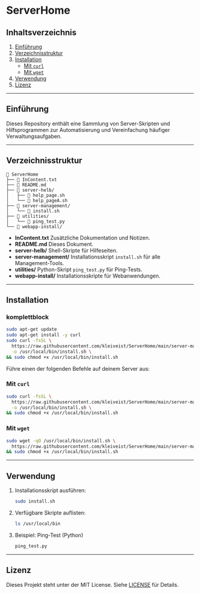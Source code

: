 # ServerHome

## Inhaltsverzeichnis

1. [Einführung](#einführung)
2. [Verzeichnisstruktur](#verzeichnisstruktur)
3. [Installation](#installation)
   - [Mit `curl`](#mit-curl)
   - [Mit `wget`](#mit-wget)
4. [Verwendung](#verwendung)
5. [Lizenz](#lizenz)

---

## Einführung

Dieses Repository enthält eine Sammlung von Server-Skripten und Hilfsprogrammen zur Automatisierung und Vereinfachung häufiger Verwaltungsaufgaben.

---

## Verzeichnisstruktur

```text
📂 ServerHome
├── 📝 InContent.txt
├── 📝 README.md
├── 📂 server-helb/
│   ├── 📄 help_page.sh
│   └── 📄 help_pageA.sh
├── 📂 server-management/
│   └── 📄 install.sh
├── 📂 utilities/
│   └── 🐍 ping_test.py
└── 📂 webapp-install/
```

- **InContent.txt**
  Zusätzliche Dokumentation und Notizen.
- **README.md**
  Dieses Dokument.
- **server-helb/**
  Shell-Skripte für Hilfeseiten.
- **server-management/**
  Installationsskript `install.sh` für alle Management-Tools.
- **utilities/**
  Python-Skript `ping_test.py` für Ping-Tests.
- **webapp-install/**
  Installationsskripte für Webanwendungen.

---

## Installation

### komplettblock
```bash
sudo apt-get update
sudo apt-get install -y curl
sudo curl -fsSL \
  https://raw.githubusercontent.com/kleiveist/ServerHome/main/server-management/install.sh \
  -o /usr/local/bin/install.sh \
&& sudo chmod +x /usr/local/bin/install.sh
```

Führe einen der folgenden Befehle auf deinem Server aus:

### Mit `curl`

```bash
sudo curl -fsSL \
  https://raw.githubusercontent.com/kleiveist/ServerHome/main/server-management/install.sh \
  -o /usr/local/bin/install.sh \
&& sudo chmod +x /usr/local/bin/install.sh
```

### Mit `wget`

```bash
sudo wget -qO /usr/local/bin/install.sh \
  https://raw.githubusercontent.com/kleiveist/ServerHome/main/server-management/install.sh \
&& sudo chmod +x /usr/local/bin/install.sh
```

---

## Verwendung

1. Installationsskript ausführen:

   ```bash
   sudo install.sh
   ```

2. Verfügbare Skripte auflisten:

   ```bash
   ls /usr/local/bin
   ```

3. Beispiel: Ping-Test (Python)

   ```bash
   ping_test.py
   ```

---

## Lizenz

Dieses Projekt steht unter der MIT License. Siehe [LICENSE](LICENSE) für Details.
